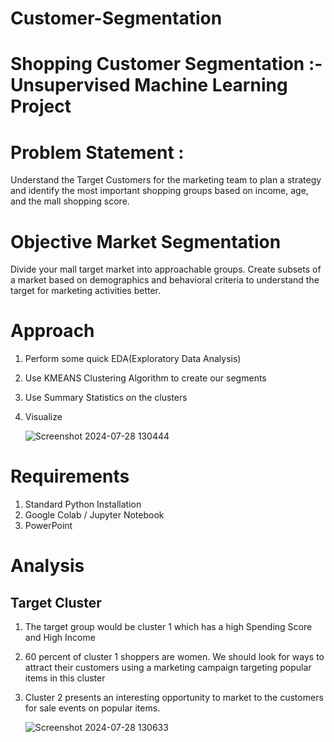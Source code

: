 # Customer-Segmentation
# Shopping Customer Segmentation :- Unsupervised Machine Learning Project

# Problem Statement :
  Understand the Target Customers for the marketing team to plan a strategy and identify the most important shopping groups based on income, age, and the mall shopping score.

# Objective Market Segmentation
  Divide your mall target market into approachable groups. Create subsets of a market based on demographics and behavioral criteria to understand the target for marketing activities better.

# Approach
 1. Perform some quick EDA(Exploratory Data Analysis)
 2. Use KMEANS Clustering Algorithm to create our segments
 3. Use Summary Statistics on the clusters
 4. Visualize

    ![Screenshot 2024-07-28 130444](https://github.com/user-attachments/assets/ddc13548-1bcc-41de-82af-75184d082af5)


# Requirements
 1. Standard Python Installation
 2. Google Colab / Jupyter Notebook
 3. PowerPoint

# Analysis
 ## Target Cluster
 1. The target group would be cluster 1 which has a high Spending Score and High Income
 2. 60 percent of cluster 1 shoppers are women. We should look for ways to attract their customers using a marketing campaign targeting popular items in this cluster
 3. Cluster 2 presents an interesting opportunity to market to the customers for sale events on popular items.


    ![Screenshot 2024-07-28 130633](https://github.com/user-attachments/assets/7a611bec-a52a-44d1-b582-c66955f641f9)

    
